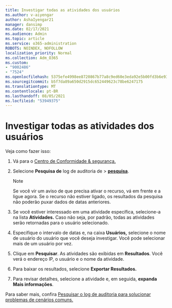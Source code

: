 ```yaml
---
title: Investigar todas as atividades dos usuários
ms.author: v-aiyengar
author: AshaIyengar21
manager: dansimp
ms.date: 02/17/2021
ms.audience: Admin
ms.topic: article
ms.service: o365-administration
ROBOTS: NOINDEX, NOFOLLOW
localization_priority: Normal
ms.collection: Adm_O365
ms.custom:
- "9002486"
- "7524"
ms.openlocfilehash: 5375efe4998ee8720867b77a8c9ed60e3eda92e5b00fd3b6e93c0afab09fec2b
ms.sourcegitcommit: b5f7da89a650d2915dc652449623c78be6247175
ms.translationtype: MT
ms.contentlocale: pt-BR
ms.lasthandoff: 08/05/2021
ms.locfileid: "53949375"
---
```

# <a name="investigate-all-the-users-activities"></a>Investigar todas as atividades dos usuários

Veja como fazer isso:

1. Vá para o [Centro de Conformidade & segurança.](https://go.microsoft.com/fwlink/p/?linkid=2077143)
1. Selecione **Pesquisa de** log de auditoria de  >  **[pesquisa](https://go.microsoft.com/fwlink/?linkid=2103759)**.
    > [!NOTE]
    > Se você vir um aviso de que precisa ativar o recurso, vá em frente e a ligue agora. Se o recurso não estiver ligado, os resultados da pesquisa não poderão puxar dados de datas anteriores.

1. Se você estiver interessado em uma atividade específica, selecione-a na lista **Atividades.** Caso não seja, por padrão, todas as atividades serão retornadas para o usuário selecionado.
1. Especifique o intervalo de datas e, na caixa **Usuários,** selecione o nome de usuário do usuário que você deseja investigar. Você pode selecionar mais de um usuário por vez.
1. Clique em **Pesquisar**. As atividades são exibidas em **Resultados**. Você verá o endereço IP, o usuário e o nome da atividade.
1. Para baixar os resultados, selecione **Exportar Resultados.**
1. Para revisar detalhes, selecione a atividade e, em seguida, **expanda Mais informações**.

Para saber mais, confira [Pesquisar o log de auditoria para solucionar problemas de cenários comuns.](https://go.microsoft.com/fwlink/?linkid=2103944)